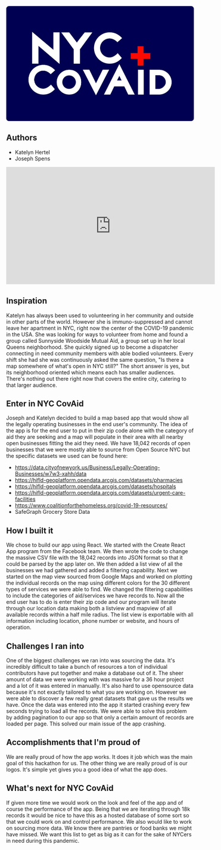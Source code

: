 ![NYC CovAid Logo](./logo.jpg "NYC CovAid")

## Authors
- Katelyn Hertel
- Joseph Spens

<iframe width="560" height="315" src="https://www.youtube.com/embed/Zl4SP3eIbBE" frameborder="0" allow="accelerometer; autoplay; encrypted-media; gyroscope; picture-in-picture" allowfullscreen></iframe>

## Inspiration
Katelyn has always been used to volunteering in her community and outside in other parts of the world. However she is immuno-suppressed and cannot leave her apartment in NYC, right now the center of the COVID-19 pandemic in the USA. She was looking for ways to volunteer from home and found a group called Sunnyside Woodside Mutual Aid, a group set up in her local Queens neighborhood. She quickly signed up to become a dispatcher connecting in need community members with able bodied volunteers. Every shift she had she was continuously asked the same question, "Is there a map somewhere of what's open in NYC still?" The short answer is yes, but its neighborhood oriented which means each has smaller audiences. There's nothing out there right now that covers the entire city, catering to that larger audience.  

## Enter in NYC CovAid
Joseph and Katelyn decided to build a map based app that would show all the legally operating businesses in the end user's community. The idea of the app is for the end user to put in their zip code alone with the category of aid they are seeking and a map will populate in their area with all nearby open businesses fitting the aid they need. We have 18,042 records of open businesses that we were mostly able to source from Open Source NYC but the specific datasets we used can be found here:
- https://data.cityofnewyork.us/Business/Legally-Operating-Businesses/w7w3-xahh/data
- https://hifld-geoplatform.opendata.arcgis.com/datasets/pharmacies
- https://hifld-geoplatform.opendata.arcgis.com/datasets/hospitals
- https://hifld-geoplatform.opendata.arcgis.com/datasets/urgent-care-facilities
- https://www.coalitionforthehomeless.org/covid-19-resources/
- SafeGraph Grocery Store Data

## How I built it
We chose to build our app using React. We started with the Create React App program from the Facebook team. We then wrote the code to change the massive CSV file with the 18,042 records into JSON format so that it could be parsed by the app later on. We then added a list view of all the businesses we had gathered and added a filtering capability. Next we started on the map view sourced from Google Maps and worked on plotting the individual records on the map using different colors for the 30 different types of services we were able to find. We changed the filtering capabilities to include the categories of aid/services we have records to. Now all the end user has to do is enter their zip code and our program will iterate through our location data making both a listview and mapview of all available records within a half mile radius. The list view is exportable with all information including location, phone number or website, and hours of operation.

## Challenges I ran into
One of the biggest challenges we ran into was sourcing the data. It's incredibly difficult to take a bunch of resources a ton of individual contributors have put together and make a database out of it. The sheer amount of data we were working with was massive for a 36 hour project and a lot of it was entered in manually. It's also hard to use opensource data because it's not exactly tailored to what you are working on. However we were able to discover a few really great datasets that gave us the results we have.
Once the data was entered into the app it started crashing every few seconds trying to load all the records. We were able to solve this problem by adding pagination to our app so that only a certain amount of records are loaded per page. This solved our main issue of the app crashing. 

## Accomplishments that I'm proud of
We are really proud of how the app works. It does it job which was the main goal of this hackathon for us. The other thing we are really proud of is our logos. It's simple yet gives you a good idea of what the app does. 

## What's next for NYC CovAid
If given more time we would work on the look and feel of the app and of course the performance of the app. Being that we are iterating through 18k records it would be nice to have this as a hosted database of some sort so that we could work on and control performance. We also would like to work on sourcing more data. We know there are pantries or food banks we might have missed. We want this list to get as big as it can for the sake of NYCers in need during this pandemic. 